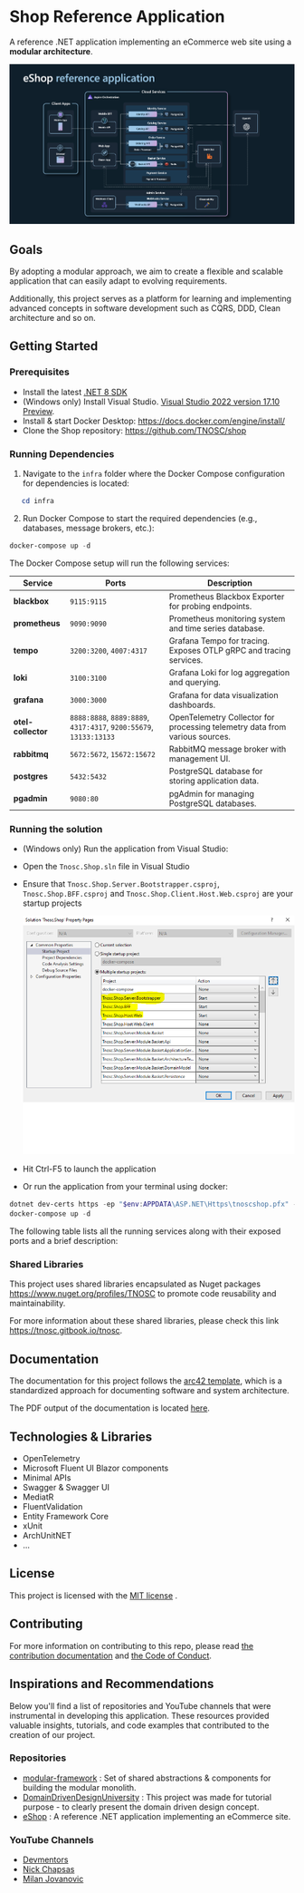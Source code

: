 # Shop Reference Application

A reference .NET application implementing an eCommerce web site using a **modular architecture**.

![eShop Reference Application architecture diagram](./docs/src/images/eshop_architecture.png)

## Goals
 By adopting a modular approach, we aim to create a flexible and scalable application that can easily adapt to evolving requirements. 
 
 Additionally, this project serves as a platform for learning and implementing advanced concepts in software development such as CQRS, DDD, Clean architecture and so on.



## Getting Started

### Prerequisites

- Install the latest [.NET 8 SDK](https://github.com/dotnet/installer#installers-and-binaries)
- (Windows only) Install Visual Studio. [Visual Studio 2022 version 17.10 Preview](https://visualstudio.microsoft.com/vs/preview/).
- Install & start Docker Desktop:  https://docs.docker.com/engine/install/
- Clone the Shop repository: https://github.com/TNOSC/shop

### Running Dependencies

1. Navigate to the `infra` folder where the Docker Compose configuration for dependencies is located:
```powershell
   cd infra
```
2. Run Docker Compose to start the required dependencies (e.g., databases, message brokers, etc.):
```powershell
docker-compose up -d
```

The Docker Compose setup will run the following services:

| **Service**   | **Ports**                   | **Description**                                                                                   |
|---------------|-----------------------------|---------------------------------------------------------------------------------------------------|
| **blackbox**  | `9115:9115`                 | Prometheus Blackbox Exporter for probing endpoints.                                                |
| **prometheus**| `9090:9090`                 | Prometheus monitoring system and time series database.                                             |
| **tempo**     | `3200:3200`, `4007:4317`    | Grafana Tempo for tracing. Exposes OTLP gRPC and tracing services.                                 |
| **loki**      | `3100:3100`                 | Grafana Loki for log aggregation and querying.                                                     |
| **grafana**   | `3000:3000`                 | Grafana for data visualization dashboards.                                                         |
| **otel-collector**| `8888:8888`, `8889:8889`, `4317:4317`, `9200:55679`, `13133:13133` | OpenTelemetry Collector for processing telemetry data from various sources.                         |
| **rabbitmq**  | `5672:5672`, `15672:15672`  | RabbitMQ message broker with management UI.                                                        |
| **postgres**  | `5432:5432`                 | PostgreSQL database for storing application data.                                                  |
| **pgadmin**   | `9080:80`                   | pgAdmin for managing PostgreSQL databases.                                                         |


### Running the solution

* (Windows only) Run the application from Visual Studio:
 - Open the `Tnosc.Shop.sln` file in Visual Studio
 - Ensure that `Tnosc.Shop.Server.Bootstrapper.csproj`, `Tnosc.Shop.BFF.csproj` and `Tnosc.Shop.Client.Host.Web.csproj` are your startup projects
	
	![startup projects](./docs/src/images/startup-project.PNG)
 - Hit Ctrl-F5 to launch the application 

* Or run the application from your terminal using docker:
```powershell
dotnet dev-certs https -ep "$env:APPDATA\ASP.NET\Https\tnoscshop.pfx" -p tnosc --trust
docker-compose up -d
```


The following table lists all the running services along with their exposed ports and a brief description:

### Shared Libraries

This project uses shared libraries encapsulated as Nuget packages https://www.nuget.org/profiles/TNOSC to promote code reusability and maintainability.

For more information about these shared libraries, please check this link https://tnosc.gitbook.io/tnosc.

## Documentation

The documentation for this project follows the [arc42 template](https://arc42.org/overview), which is a standardized approach for documenting software and system architecture. 

The PDF output of the documentation is located [here](./docs/build/pdf/arc42/arc42.pdf).

## Technologies & Libraries
- OpenTelemetry
- Microsoft Fluent UI Blazor components
- Minimal APIs
- Swagger & Swagger UI
- MediatR
- FluentValidation
- Entity Framework Core
- xUnit
- ArchUnitNET
- ...

## License
This project is licensed with the [MIT license](./LICENSE.txt) .

## Contributing

For more information on contributing to this repo, please read [the contribution documentation](./CONTRIBUTING.md) and [the Code of Conduct](CODE-OF-CONDUCT.md).

## Inspirations and Recommendations

 Below you'll find a list of repositories and YouTube channels that were instrumental in developing this application. These resources provided valuable insights, tutorials, and code examples that contributed to the creation of our project.

### Repositories
- [modular-framework](https://github.com/devmentors/modular-framework) : Set of shared abstractions & components for building the modular monolith.
- [DomainDrivenDesignUniversity](https://github.com/dr-marek-jaskula/DomainDrivenDesignUniversity) : This project was made for tutorial purpose - to clearly present the domain driven design concept.
- [eShop](https://github.com/dotnet/eShop) : A reference .NET application implementing an eCommerce site.

### YouTube Channels
- [Devmentors](https://www.youtube.com/@DevMentorsEN)
- [Nick Chapsas](https://www.youtube.com/@nickchapsas)
- [Milan Jovanovic](https://www.youtube.com/@MilanJovanovicTech)
